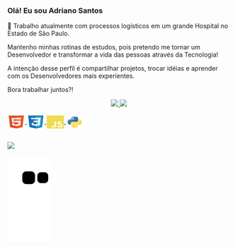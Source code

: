 ### Olá! Eu sou Adriano Santos

🔭 Trabalho atualmente com processos logísticos em um grande Hospital no Estado de São Paulo.

Mantenho minhas rotinas de estudos, pois pretendo me tornar um Desenvolvedor e transformar a vida das pessoas através da Tecnologia!

A intenção desse perfil é compartilhar projetos, trocar idéias e aprender com os Desenvolvedores mais experientes.

Bora trabalhar juntos?!


<div align="center">
  <a href="https://github.com/Adrianosantos13">
  <img height="180em" src="https://github-readme-stats.vercel.app/api?username=Adrianosantos13&show_icons=true&theme=dark&include_all_commits=true&count_private=true"/>
  <img height="180em" src="https://github-readme-stats.vercel.app/api/top-langs/?username=Adrianosantos13&layout=compact&langs_count=7&theme=dark"/>
</div>
<div style="display: inline_block"><br>
  <img align="center" alt="Rafa-HTML" height="30" width="40" src="https://raw.githubusercontent.com/devicons/devicon/master/icons/html5/html5-original.svg">
  <img align="center" alt="Rafa-CSS" height="30" width="40" src="https://raw.githubusercontent.com/devicons/devicon/master/icons/css3/css3-original.svg">
  <img align="center" alt="Rafa-Js" height="30" width="40" src="https://raw.githubusercontent.com/devicons/devicon/master/icons/javascript/javascript-plain.svg">
  <img align="center" alt="Rafa-Python" height="30" width="40" src="https://raw.githubusercontent.com/devicons/devicon/master/icons/python/python-original.svg">
</div>
  
   ##
  
  <div> 
  <a href="https://www.linkedin.com/in/adriano-santos-da-silva-970834121" target="_blank"><img src="https://img.shields.io/badge/-LinkedIn-%230077B5?style=for-the-badge&logo=linkedin&logoColor=white" target="_blank"></a> 
 
![Snake animation](https://github.com/Adrianosantos13/Adrianosantos13/blob/output/github-contribution-grid-snake.svg)
    
</div>
